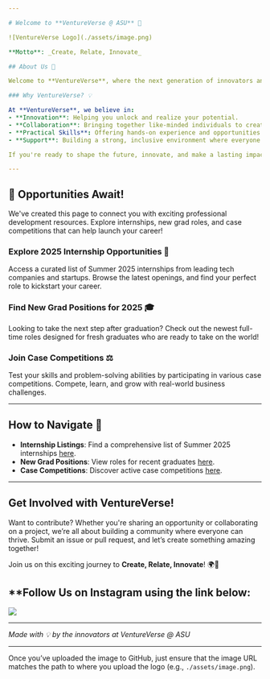 ```yaml
---

# Welcome to **VentureVerse @ ASU** 🚀

![VentureVerse Logo](./assets/image.png)

**Motto**: _Create, Relate, Innovate_

## About Us 🌟

Welcome to **VentureVerse**, where the next generation of innovators and entrepreneurs come to thrive! We are a dynamic community at Arizona State University, driven by creativity, collaboration, and the power of ideas. Our mission is to empower students with the mentorship, resources, and network they need to transform groundbreaking ideas into impactful ventures.

### Why VentureVerse? 💡

At **VentureVerse**, we believe in:
- **Innovation**: Helping you unlock and realize your potential.
- **Collaboration**: Bringing together like-minded individuals to create meaningful change.
- **Practical Skills**: Offering hands-on experience and opportunities to develop real-world skills.
- **Support**: Building a strong, inclusive environment where everyone is encouraged to dream big.

If you're ready to shape the future, innovate, and make a lasting impact, you've found your tribe!

---
```


## 🚀 **Opportunities Await!**

We've created this page to connect you with exciting professional development resources. Explore internships, new grad roles, and case competitions that can help launch your career!

### Explore 2025 Internship Opportunities 🌱
Access a curated list of Summer 2025 internships from leading tech companies and startups. Browse the latest openings, and find your perfect role to kickstart your career.

### Find New Grad Positions for 2025 🎓
Looking to take the next step after graduation? Check out the newest full-time roles designed for fresh graduates who are ready to take on the world!

### Join Case Competitions ⚖️
Test your skills and problem-solving abilities by participating in various case competitions. Compete, learn, and grow with real-world business challenges.

---

## How to Navigate 📜
- **Internship Listings**: Find a comprehensive list of Summer 2025 internships [here](./internships.json).
- **New Grad Positions**: View roles for recent graduates [here](./newgrad.json).
- **Case Competitions**: Discover active case competitions [here](./competitions.json).

---

## **Get Involved with VentureVerse!**
Want to contribute? Whether you're sharing an opportunity or collaborating on a project, we’re all about building a community where everyone can thrive. Submit an issue or pull request, and let’s create something amazing together!

Join us on this exciting journey to **Create, Relate, Innovate**! 🌍💼

## **Follow Us on Instagram using the link below: 
<a href = "https://www.instagram.com/ventureverse_asu/">
  <img src = "https://banner2.cleanpng.com/20240112/pil/transparent-instagram-logo-colorful-camera-with-red-light-on-black-1710926114455.webp"> 
</a>

---

_Made with 💡 by the innovators at VentureVerse @ ASU_

---

Once you’ve uploaded the image to GitHub, just ensure that the image URL matches the path to where you upload the logo (e.g., `./assets/image.png`).
